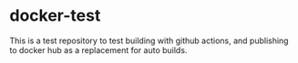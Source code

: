 # docker-test
This is a test repository to test building with github actions, and publishing to docker hub as a replacement for auto builds.
